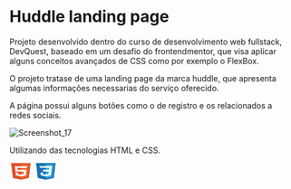 <h1>Huddle landing page</h1>

<p>Projeto desenvolvido dentro do curso de desenvolvimento web fullstack, DevQuest, baseado em um desafio do frontendmentor, que visa aplicar alguns conceitos avançados de CSS como por exemplo o FlexBox.</p>
<p>O projeto tratase de uma landing page da marca huddle, que apresenta algumas informações necessarias do serviço oferecido.</p>
<p>A página possui alguns botões como o de registro e os relacionados a redes sociais.</p>

![Screenshot_17](https://github.com/user-attachments/assets/c373670a-70ad-4e1c-b481-934cca59ce4a)


<p>Utilizando das tecnologias HTML e CSS.</p>

<div style="display: inline_block">
  <img align="center" alt="HTML" height="30" width="40" src="https://raw.githubusercontent.com/devicons/devicon/master/icons/html5/html5-original.svg">
  <img align="center" alt="CSS" height="30" width="40" src="https://raw.githubusercontent.com/devicons/devicon/master/icons/css3/css3-original.svg">
</div>
